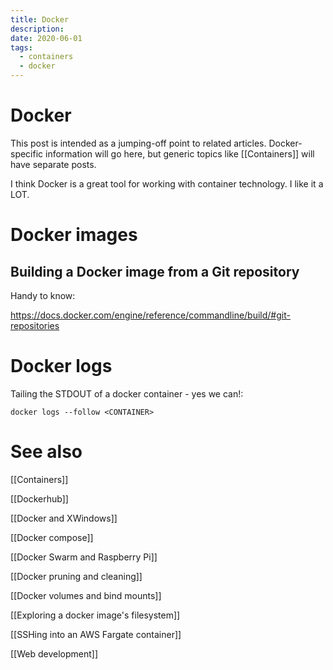 ```yaml
---
title: Docker
description:
date: 2020-06-01
tags:
  - containers
  - docker
---
```


# Docker
This post is intended as a jumping-off point to related articles. Docker-specific information will go here, but generic topics like [[Containers]] will have separate posts.

I think Docker is a great tool for working with container technology. I like it a LOT.

# Docker images

## Building a Docker image from a Git repository

Handy to know:

https://docs.docker.com/engine/reference/commandline/build/#git-repositories

# Docker logs
Tailing the STDOUT of a docker container - yes we can!:

```
docker logs --follow <CONTAINER>
```

# See also
[[Containers]]

[[Dockerhub]]

[[Docker and XWindows]]

[[Docker compose]]

[[Docker Swarm and Raspberry Pi]]

[[Docker pruning and cleaning]]

[[Docker volumes and bind mounts]]

[[Exploring a docker image's filesystem]]

[[SSHing into an AWS Fargate container]]

[[Web development]]